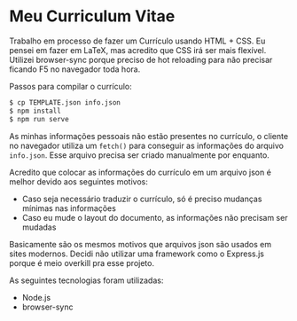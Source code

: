# Meu Curriculum Vitae


Trabalho em processo de fazer um Currículo usando HTML + CSS. Eu pensei em 
fazer em LaTeX, mas acredito que CSS irá ser mais flexível. Utilizei 
browser-sync porque preciso de hot reloading para não precisar ficando F5 no
navegador toda hora.

Passos para compilar o currículo:
```bash
$ cp TEMPLATE.json info.json
$ npm install
$ npm run serve
```
As minhas informações pessoais não estão presentes no currículo, o cliente 
no navegador utiliza um `fetch()` para conseguir as informações do arquivo 
`info.json`. Esse arquivo precisa ser criado manualmente por enquanto.

Acredito que colocar as informações do currículo em um arquivo json é melhor
devido aos seguintes motivos:

- Caso seja necessário traduzir o currículo, só é preciso mudanças mínimas nas informações
- Caso eu mude o layout do documento, as informações não precisam ser mudadas

Basicamente são os mesmos motivos que arquivos json são usados em sites 
modernos. Decidi não utilizar uma framework como o Express.js porque é meio 
overkill pra esse projeto.


As seguintes tecnologias foram utilizadas:

- Node.js
- browser-sync


